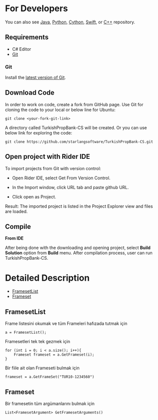 For Developers
============


You can also see [Java](https://github.com/starlangsoftware/TurkishPropBank), [Python](https://github.com/starlangsoftware/TurkishPropBank-Py), [Cython](https://github.com/starlangsoftware/TurkishPropBank-Cy), [Swift](https://github.com/starlangsoftware/TurkishPropBank-Swift), or [C++](https://github.com/starlangsoftware/TurkishPropBank-CPP) repository.

## Requirements

* C# Editor
* [Git](#git)

### Git

Install the [latest version of Git](https://git-scm.com/book/en/v2/Getting-Started-Installing-Git).

## Download Code

In order to work on code, create a fork from GitHub page. 
Use Git for cloning the code to your local or below line for Ubuntu:

	git clone <your-fork-git-link>

A directory called TurkishPropBank-CS will be created. Or you can use below link for exploring the code:

	git clone https://github.com/starlangsoftware/TurkishPropBank-CS.git

## Open project with Rider IDE

To import projects from Git with version control:

* Open Rider IDE, select Get From Version Control.

* In the Import window, click URL tab and paste github URL.

* Click open as Project.

Result: The imported project is listed in the Project Explorer view and files are loaded.


## Compile

**From IDE**

After being done with the downloading and opening project, select **Build Solution** option from **Build** menu. After compilation process, user can run TurkishPropBank-CS.

Detailed Description
============

+ [FramesetList](#framesetlist)
+ [Frameset](#frameset)

## FramesetList

Frame listesini okumak ve tüm Frameleri hafızada tutmak için

	a = FramesetList();

Framesetleri tek tek gezmek için

	for (int i = 0; i < a.size(); i++){
		Frameset frameset = a.GetFrameset(i);
	}

Bir fiile ait olan Frameseti bulmak için

	frameset = a.GetFrameSet("TUR10-1234560")

## Frameset

Bir framesetin tüm argümanlarını bulmak için

	List<FramesetArgument> GetFramesetArguments()

